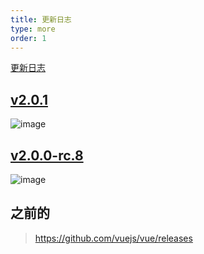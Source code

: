 ```yaml
---
title: 更新日志
type: more
order: 1
---
```


[更新日志](https://github.com/vuejs/vue/releases)

## [v2.0.1](https://github.com/vuejs/vue/releases/tag/v2.0.1)

![image](https://cloud.githubusercontent.com/assets/12537013/19139459/6de9ff46-8bb7-11e6-82ee-e3e0f2eab71d.png)


## [v2.0.0-rc.8](https://github.com/vuejs/vue/releases/tag/v2.0.0-rc.8)


![image](https://cloud.githubusercontent.com/assets/12537013/18963229/a1158e6e-86a6-11e6-811e-d91f0a5cea1f.png)


## 之前的

> https://github.com/vuejs/vue/releases